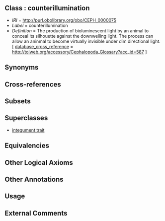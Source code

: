 
## Class : counterillumination

 * *IRI* = http://purl.obolibrary.org/obo/CEPH_0000075
 * *Label* = counterillumination
 * *Definition* = The production of bioluminescent light by an animal to conceal its silhouette against the downwelling light. The process can allow an aninmal to become virtually invisible under dim directional light. [ [database_cross_reference](../../ef/oboInOwl#hasDbXref.md) = http://tolweb.org/accessory/Cephalopoda_Glossary?acc_id=587 ]

## Synonyms


## Cross-references


## Subsets


## Superclasses

 * [integument trait](../../CEPH/62/CEPH_0001062.md)

## Equivalencies


## Other Logical Axioms


## Other Annotations


## Usage


## External Comments

